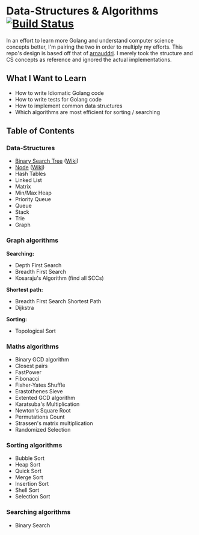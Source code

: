 # Data-Structures & Algorithms [![Build Status](https://travis-ci.org/dansackett/algorithms.svg?branch=master)](https://travis-ci.org/dansackett/algorithms)

In an effort to learn more Golang and understand computer science concepts
better, I'm pairing the two in order to multiply my efforts. This repo's
design is based off that of [arnauddri](https://github.com/arnauddri/algorithms).
I merely took the structure and CS concepts as reference and ignored the
actual implementations.

## What I Want to Learn

* How to write Idiomatic Golang code
* How to write tests for Golang code
* How to implement common data structures
* Which algorithms are most efficient for sorting / searching

## Table of Contents

### Data-Structures

* [Binary Search Tree](https://github.com/dansackett/algorithms/tree/master/data-structures/binary-tree) ([Wiki](http://en.wikipedia.org/wiki/Binary_search_tree))
* [Node](https://github.com/dansackett/algorithms/tree/master/data-structures/node) ([Wiki](http://en.wikipedia.org/wiki/Node_%28computer_science%29))
* Hash Tables
* Linked List
* Matrix
* Min/Max Heap
* Priority Queue
* Queue
* Stack
* Trie
* Graph

### Graph algorithms

**Searching:**
* Depth First Search
* Breadth First Search
* Kosaraju's Algorithm (find all SCCs)

**Shortest path:**
* Breadth First Search Shortest Path
* Dijkstra

**Sorting:**
* Topological Sort

### Maths algorithms

* Binary GCD algorithm
* Closest pairs
* FastPower
* Fibonacci
* Fisher-Yates Shuffle
* Erastothenes Sieve
* Extented GCD algorithm
* Karatsuba's Multiplication
* Newton's Square Root
* Permutations Count
* Strassen's matrix multiplication
* Randomized Selection

### Sorting algorithms

* Bubble Sort
* Heap Sort
* Quick Sort
* Merge Sort
* Insertion Sort
* Shell Sort
* Selection Sort

### Searching algorithms

* Binary Search
